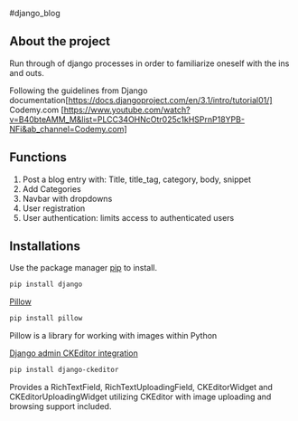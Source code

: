 #django_blog

## About the project
Run through of django processes in order to familiarize oneself with the ins and outs.

Following the guidelines from
Django documentation[https://docs.djangoproject.com/en/3.1/intro/tutorial01/]
Codemy.com [https://www.youtube.com/watch?v=B40bteAMM_M&list=PLCC34OHNcOtr025c1kHSPrnP18YPB-NFi&ab_channel=Codemy.com]

## Functions
1. Post a blog entry with:
Title, title_tag, category, body, snippet
2. Add Categories
3. Navbar with dropdowns
4. User registration
5. User authentication: limits access to authenticated users


## Installations
Use the package manager [pip](https://pip.pypa.io/en/stable/) to install.
```bash
pip install django
```

[Pillow](https://pillow.readthedocs.io/en/stable/installation.html)
```bash
pip install pillow
```
Pillow is a library for working with images within Python

[Django admin CKEditor integration](https://pypi.org/project/django-ckeditor/)
```bash
pip install django-ckeditor
```
Provides a RichTextField, RichTextUploadingField, CKEditorWidget and CKEditorUploadingWidget utilizing CKEditor with image uploading and browsing support included.
